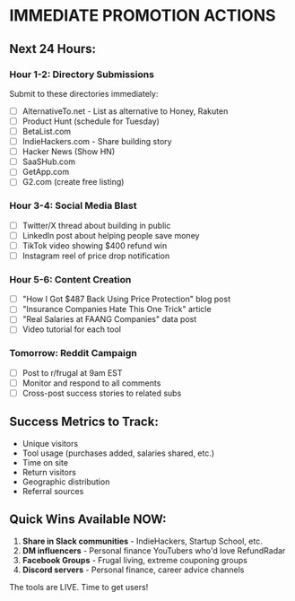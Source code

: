 # IMMEDIATE PROMOTION ACTIONS

## Next 24 Hours:

### Hour 1-2: Directory Submissions
Submit to these directories immediately:
- [ ] AlternativeTo.net - List as alternative to Honey, Rakuten
- [ ] Product Hunt (schedule for Tuesday)
- [ ] BetaList.com
- [ ] IndieHackers.com - Share building story
- [ ] Hacker News (Show HN)
- [ ] SaaSHub.com
- [ ] GetApp.com
- [ ] G2.com (create free listing)

### Hour 3-4: Social Media Blast
- [ ] Twitter/X thread about building in public
- [ ] LinkedIn post about helping people save money
- [ ] TikTok video showing $400 refund win
- [ ] Instagram reel of price drop notification

### Hour 5-6: Content Creation
- [ ] "How I Got $487 Back Using Price Protection" blog post
- [ ] "Insurance Companies Hate This One Trick" article
- [ ] "Real Salaries at FAANG Companies" data post
- [ ] Video tutorial for each tool

### Tomorrow: Reddit Campaign
- [ ] Post to r/frugal at 9am EST
- [ ] Monitor and respond to all comments
- [ ] Cross-post success stories to related subs

## Success Metrics to Track:
- Unique visitors
- Tool usage (purchases added, salaries shared, etc.)
- Time on site
- Return visitors
- Geographic distribution
- Referral sources

## Quick Wins Available NOW:
1. **Share in Slack communities** - IndieHackers, Startup School, etc.
2. **DM influencers** - Personal finance YouTubers who'd love RefundRadar
3. **Facebook Groups** - Frugal living, extreme couponing groups
4. **Discord servers** - Personal finance, career advice channels

The tools are LIVE. Time to get users!